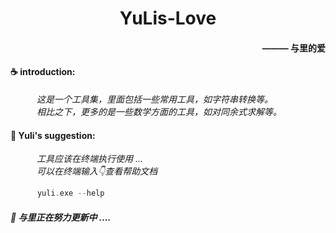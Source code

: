 <h1 align="center">YuLis-Love</h1>
<h4 align="right">——— 与里的爱</h4>

<h4>☕ introduction:</h4>

<i>
  &emsp;&emsp;&emsp;这是一个工具集，里面包括一些常用工具，如字符串转换等。<br>
  &emsp;&emsp;&emsp;相比之下，更多的是一些数学方面的工具，如对同余式求解等。
</i>

<h4>🍵 Yuli's suggestion:</h4>
<i>
  &emsp;&emsp;&emsp;工具应该在终端执行使用 ...<br>
  &emsp;&emsp;&emsp;可以在终端输入👇查看帮助文档
</i>

```cpp
      yuli.exe --help
```
<h4>
<i>
  🍻 与里正在努力更新中 ....
</i>
</h4>


